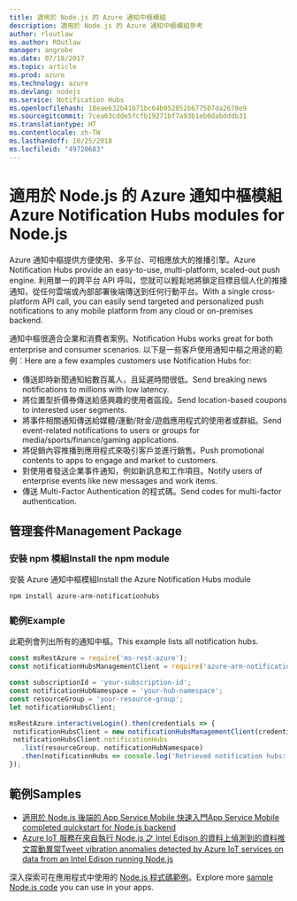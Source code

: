 ```yaml
---
title: 適用於 Node.js 的 Azure 通知中樞模組
description: 適用於 Node.js 的 Azure 通知中樞模組參考
author: rloutlaw
ms.author: ROutlaw
manager: angrobe
ms.date: 07/18/2017
ms.topic: article
ms.prod: azure
ms.technology: azure
ms.devlang: nodejs
ms.service: Notification Hubs
ms.openlocfilehash: 18eae632b41b71bc64b052852b677507da2678e9
ms.sourcegitcommit: 7cea63cdde5fcfb19271bf7a93b1eb0dabdddb31
ms.translationtype: HT
ms.contentlocale: zh-TW
ms.lasthandoff: 10/25/2018
ms.locfileid: "49720683"
---
```

# <a name="azure-notification-hubs-modules-for-nodejs"></a><span data-ttu-id="bb7ec-103">適用於 Node.js 的 Azure 通知中樞模組</span><span class="sxs-lookup"><span data-stu-id="bb7ec-103">Azure Notification Hubs modules for Node.js</span></span>

<span data-ttu-id="bb7ec-104">Azure 通知中樞提供方便使用、多平台、可相應放大的推播引擎。</span><span class="sxs-lookup"><span data-stu-id="bb7ec-104">Azure Notification Hubs provide an easy-to-use, multi-platform, scaled-out push engine.</span></span> <span data-ttu-id="bb7ec-105">利用單一的跨平台 API 呼叫，您就可以輕鬆地將鎖定目標且個人化的推播通知，從任何雲端或內部部署後端傳送到任何行動平台。</span><span class="sxs-lookup"><span data-stu-id="bb7ec-105">With a single cross-platform API call, you can easily send targeted and personalized push notifications to any mobile platform from any cloud or on-premises backend.</span></span>

<span data-ttu-id="bb7ec-106">通知中樞很適合企業和消費者案例。</span><span class="sxs-lookup"><span data-stu-id="bb7ec-106">Notification Hubs works great for both enterprise and consumer scenarios.</span></span> <span data-ttu-id="bb7ec-107">以下是一些客戶使用通知中樞之用途的範例︰</span><span class="sxs-lookup"><span data-stu-id="bb7ec-107">Here are a few examples customers use Notification Hubs for:</span></span>
- <span data-ttu-id="bb7ec-108">傳送即時新聞通知給數百萬人，且延遲時間很低。</span><span class="sxs-lookup"><span data-stu-id="bb7ec-108">Send breaking news notifications to millions with low latency.</span></span>
- <span data-ttu-id="bb7ec-109">將位置型折價券傳送給感興趣的使用者區段。</span><span class="sxs-lookup"><span data-stu-id="bb7ec-109">Send location-based coupons to interested user segments.</span></span>
- <span data-ttu-id="bb7ec-110">將事件相關通知傳送給媒體/運動/財金/遊戲應用程式的使用者或群組。</span><span class="sxs-lookup"><span data-stu-id="bb7ec-110">Send event-related notifications to users or groups for media/sports/finance/gaming applications.</span></span>
- <span data-ttu-id="bb7ec-111">將促銷內容推播到應用程式來吸引客戶並進行銷售。</span><span class="sxs-lookup"><span data-stu-id="bb7ec-111">Push promotional contents to apps to engage and market to customers.</span></span>
- <span data-ttu-id="bb7ec-112">對使用者發送企業事件通知，例如新訊息和工作項目。</span><span class="sxs-lookup"><span data-stu-id="bb7ec-112">Notify users of enterprise events like new messages and work items.</span></span>
- <span data-ttu-id="bb7ec-113">傳送 Multi-Factor Authentication 的程式碼。</span><span class="sxs-lookup"><span data-stu-id="bb7ec-113">Send codes for multi-factor authentication.</span></span>

## <a name="management-package"></a><span data-ttu-id="bb7ec-114">管理套件</span><span class="sxs-lookup"><span data-stu-id="bb7ec-114">Management Package</span></span>

### <a name="install-the-npm-module"></a><span data-ttu-id="bb7ec-115">安裝 npm 模組</span><span class="sxs-lookup"><span data-stu-id="bb7ec-115">Install the npm module</span></span>

<span data-ttu-id="bb7ec-116">安裝 Azure 通知中樞模組</span><span class="sxs-lookup"><span data-stu-id="bb7ec-116">Install the Azure Notification Hubs module</span></span> 

```bash
npm install azure-arm-notificationhubs
```

### <a name="example"></a><span data-ttu-id="bb7ec-117">範例</span><span class="sxs-lookup"><span data-stu-id="bb7ec-117">Example</span></span>

<span data-ttu-id="bb7ec-118">此範例會列出所有的通知中樞。</span><span class="sxs-lookup"><span data-stu-id="bb7ec-118">This example lists all notification hubs.</span></span>

 ```javascript
const msRestAzure = require('ms-rest-azure');
const notificationHubsManagementClient = require('azure-arm-notificationhubs');

const subscriptionId = 'your-subscription-id';
const notificationHubNamespace = 'your-hub-namespace';
const resourceGroup = 'your-resource-group';
let notificationHubsClient;

msRestAzure.interactiveLogin().then(credentials => {
  notificationHubsClient = new notificationHubsManagementClient(credentials, subscriptionId);
  notificationHubsClient.notificationHubs
    .list(resourceGroup, notificationHubNamespace)
    .then(notificationHubs => console.log('Retrieved notification hubs: ', notificationHubs));
});
```

## <a name="samples"></a><span data-ttu-id="bb7ec-119">範例</span><span class="sxs-lookup"><span data-stu-id="bb7ec-119">Samples</span></span>

* [<span data-ttu-id="bb7ec-120">適用於 Node.js 後端的 App Service Mobile 快速入門</span><span class="sxs-lookup"><span data-stu-id="bb7ec-120">App Service Mobile completed quickstart for Node.js backend</span></span>](https://azure.microsoft.com/resources/samples/app-service-mobile-nodejs-backend-quickstart/)
* [<span data-ttu-id="bb7ec-121">Azure IoT 服務在來自執行 Node.js 之 Intel Edison 的資料上偵測到的資料推文震動異常</span><span class="sxs-lookup"><span data-stu-id="bb7ec-121">Tweet vibration anomalies detected by Azure IoT services on data from an Intel Edison running Node.js</span></span>](https://azure.microsoft.com/resources/samples/iot-hub-nodejs-intel-edison-vibration-anomaly-detection/)

<span data-ttu-id="bb7ec-122">深入探索可在應用程式中使用的 [Node.js 程式碼範例](https://azure.microsoft.com/resources/samples/?platform=nodejs)。</span><span class="sxs-lookup"><span data-stu-id="bb7ec-122">Explore more [sample Node.js code](https://azure.microsoft.com/resources/samples/?platform=nodejs) you can use in your apps.</span></span>
